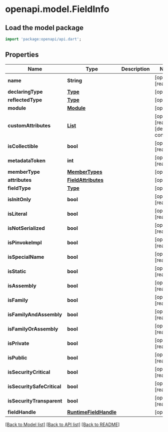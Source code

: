# openapi.model.FieldInfo

## Load the model package
```dart
import 'package:openapi/api.dart';
```

## Properties
Name | Type | Description | Notes
------------ | ------------- | ------------- | -------------
**name** | **String** |  | [optional] [readonly] 
**declaringType** | [**Type**](Type.md) |  | [optional] 
**reflectedType** | [**Type**](Type.md) |  | [optional] 
**module** | [**Module**](Module.md) |  | [optional] 
**customAttributes** | [**List<CustomAttributeData>**](CustomAttributeData.md) |  | [optional] [readonly] [default to const []]
**isCollectible** | **bool** |  | [optional] [readonly] 
**metadataToken** | **int** |  | [optional] [readonly] 
**memberType** | [**MemberTypes**](MemberTypes.md) |  | [optional] 
**attributes** | [**FieldAttributes**](FieldAttributes.md) |  | [optional] 
**fieldType** | [**Type**](Type.md) |  | [optional] 
**isInitOnly** | **bool** |  | [optional] [readonly] 
**isLiteral** | **bool** |  | [optional] [readonly] 
**isNotSerialized** | **bool** |  | [optional] [readonly] 
**isPinvokeImpl** | **bool** |  | [optional] [readonly] 
**isSpecialName** | **bool** |  | [optional] [readonly] 
**isStatic** | **bool** |  | [optional] [readonly] 
**isAssembly** | **bool** |  | [optional] [readonly] 
**isFamily** | **bool** |  | [optional] [readonly] 
**isFamilyAndAssembly** | **bool** |  | [optional] [readonly] 
**isFamilyOrAssembly** | **bool** |  | [optional] [readonly] 
**isPrivate** | **bool** |  | [optional] [readonly] 
**isPublic** | **bool** |  | [optional] [readonly] 
**isSecurityCritical** | **bool** |  | [optional] [readonly] 
**isSecuritySafeCritical** | **bool** |  | [optional] [readonly] 
**isSecurityTransparent** | **bool** |  | [optional] [readonly] 
**fieldHandle** | [**RuntimeFieldHandle**](RuntimeFieldHandle.md) |  | [optional] 

[[Back to Model list]](../README.md#documentation-for-models) [[Back to API list]](../README.md#documentation-for-api-endpoints) [[Back to README]](../README.md)


